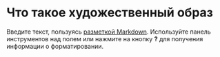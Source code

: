 # Что такое художественный образ

Введите текст, пользуясь [разметкой Markdown](http://daringfireball.net/projects/markdown/). Используйте панель инструментов над полем или нажмите на кнопку **?** для получения информации о форматировании.
